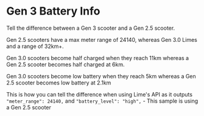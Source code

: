 # Gen 3 Battery Info
Tell the difference between a Gen 3 scooter and a Gen 2.5 scooter.

Gen 2.5 scooters have a max meter range of 24140, whereas Gen 3.0 Limes and a range of 32km+.

Gen 3.0 scooters become half charged when they reach 11km whereas a Gen 2.5 scooter becomes half charged at 6km.

Gen 3.0 scooters become low battery when they reach 5km whereas a Gen 2.5 scooter becomes low battery at 2.1km

This is how you can tell the difference when using Lime's API as it outputs `"meter_range": 24140,` and `"battery_level": "high",` - This sample is using a Gen 2.5 scooter
